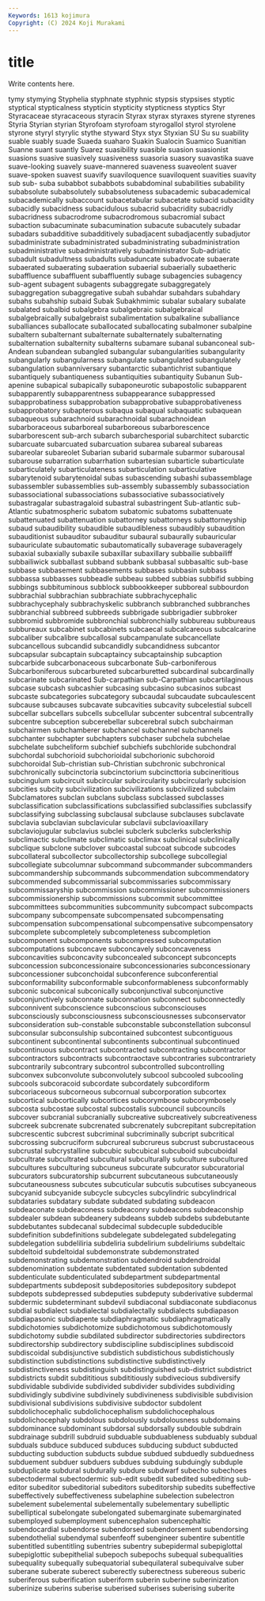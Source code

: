 ```yaml
---
Keywords: 1613 kojimura
Copyright: (C) 2024 Koji Murakami
---
```


# title

Write contents here.



tymy
stymying Styphelia styphnate styphnic stypsis stypsises styptic styptical stypticalness stypticin
stypticity stypticness styptics Styr Styracaceae styracaceous styracin Styrax styrax styraxes
styrene styrenes Styria Styrian styrian Styrofoam styrofoam styrogallol styrol styrolene
styrone styryl styrylic stythe styward Styx styx Styxian SU Su
su suability suable suably suade Suaeda suaharo Suakin Sualocin Suamico
Suanitian Suanne suant suantly Suarez suasibility suasible suasion suasionist suasions
suasive suasively suasiveness suasoria suasory suavastika suave suave-looking suavely suave-mannered
suaveness suaveolent suaver suave-spoken suavest suavify suaviloquence suaviloquent suavities suavity
sub sub- suba subabbot subabbots subabdominal subabilities subability subabsolute subabsolutely
subabsoluteness subacademic subacademical subacademically subaccount subacetabular subacetate subacid subacidity subacidly
subacidness subacidulous subacrid subacridity subacridly subacridness subacrodrome subacrodromous subacromial subact
subaction subacuminate subacumination subacute subacutely subadar subadars subadditive subadditively subadjacent
subadjacently subadjutor subadministrate subadministrated subadministrating subadministration subadministrative subadministratively subadministrator Sub-adriatic
subadult subadultness subadults subaduncate subadvocate subaerate subaerated subaerating subaeration subaerial
subaerially subaetheric subaffluence subaffluent subaffluently subage subagencies subagency sub-agent subagent
subagents subaggregate subaggregately subaggregation subaggregative subah subahdar subahdars subahdary subahs
subahship subaid Subak Subakhmimic subalar subalary subalate subalated subalbid subalgebra
subalgebraic subalgebraical subalgebraically subalgebraist subalimentation subalkaline suballiance suballiances suballocate suballocated
suballocating subalmoner subalpine subaltern subalternant subalternate subalternately subalternating subalternation subalternity
subalterns subamare subanal subanconeal sub-Andean subandean subangled subangular subangularities subangularity
subangularly subangularness subangulate subangulated subangulately subangulation subanniversary subantarctic subantichrist subantique
subantiquely subantiqueness subantiquities subantiquity Subanun Sub-apenine subapical subapically subaponeurotic subapostolic
subapparent subapparently subapparentness subappearance subappressed subapprobatiness subapprobation subapprobative subapprobativeness subapprobatory
subapterous subaqua subaqual subaquatic subaquean subaqueous subarachnoid subarachnoidal subarachnoidean subarboraceous
subarboreal subarboreous subarborescence subarborescent sub-arch subarch subarchesporial subarchitect subarctic subarcuate
subarcuated subarcuation subarea subareal subareas subareolar subareolet Subarian subarid subarmale
subarmor subarousal subarouse subarration subarrhation subartesian subarticle subarticulate subarticulately subarticulateness
subarticulation subarticulative subarytenoid subarytenoidal subas subascending subashi subassemblage subassembler subassemblies
sub-assembly subassembly subassociation subassociational subassociations subassociative subassociatively subastragalar subastragaloid subastral
subastringent Sub-atlantic sub-Atlantic subatmospheric subatom subatomic subatoms subattenuate subattenuated subattenuation
subattorney subattorneys subattorneyship subaud subaudibility subaudible subaudibleness subaudibly subaudition subauditionist
subauditor subauditur subaural subaurally subauricular subauriculate subautomatic subautomatically subaverage subaveragely
subaxial subaxially subaxile subaxillar subaxillary subbailie subbailiff subbailiwick subballast subband
subbank subbasal subbasaltic sub-base subbase subbasement subbasements subbases subbasin subbass
subbassa subbasses subbeadle subbeau subbed subbias subbifid subbing subbings subbituminous
subblock subbookkeeper subboreal subbourdon subbrachial subbrachian subbrachiate subbrachycephalic subbrachycephaly subbrachyskelic
subbranch subbranched subbranches subbranchial subbreed subbreeds subbrigade subbrigadier subbroker subbromid
subbromide subbronchial subbronchially subbureau subbureaus subbureaux subcabinet subcabinets subcaecal subcalcareous
subcalcarine subcaliber subcalibre subcallosal subcampanulate subcancellate subcancellous subcandid subcandidly subcandidness
subcantor subcapsular subcaptain subcaptaincy subcaptainship subcaption subcarbide subcarbonaceous subcarbonate Sub-carboniferous
Subcarboniferous subcarbureted subcarburetted subcardinal subcardinally subcarinate subcarinated Sub-carpathian sub-Carpathian subcartilaginous
subcase subcash subcashier subcasing subcasino subcasinos subcast subcaste subcategories subcategory
subcaudal subcaudate subcaulescent subcause subcauses subcavate subcavities subcavity subcelestial subcell
subcellar subcellars subcells subcellular subcenter subcentral subcentrally subcentre subception subcerebellar
subcerebral subch subchairman subchairmen subchamberer subchancel subchannel subchannels subchanter subchapter
subchapters subchaser subchela subchelae subchelate subcheliform subchief subchiefs subchloride subchondral
subchordal subchorioid subchorioidal subchorionic subchoroid subchoroidal Sub-christian sub-Christian subchronic subchronical
subchronically subcinctoria subcinctorium subcincttoria subcineritious subcingulum subcircuit subcircular subcircularity subcircularly
subcision subcities subcity subcivilization subcivilizations subcivilized subclaim Subclamatores subclan subclans
subclass subclassed subclasses subclassification subclassifications subclassified subclassifies subclassify subclassifying subclassing
subclausal subclause subclauses subclavate subclavia subclavian subclavicular subclavii subclavioaxillary subclaviojugular
subclavius subclei subclerk subclerks subclerkship subclimactic subclimate subclimatic subclimax subclinical
subclinically subclique subclone subclover subcoastal subcoat subcode subcodes subcollateral subcollector
subcollectorship subcollege subcollegial subcollegiate subcolumnar subcommand subcommander subcommanders subcommandership subcommands
subcommendation subcommendatory subcommended subcommissarial subcommissaries subcommissary subcommissaryship subcommission subcommissioner subcommissioners
subcommissionership subcommissions subcommit subcommittee subcommittees subcommunities subcommunity subcompact subcompacts subcompany
subcompensate subcompensated subcompensating subcompensation subcompensational subcompensative subcompensatory subcomplete subcompletely subcompleteness
subcompletion subcomponent subcomponents subcompressed subcomputation subcomputations subconcave subconcavely subconcaveness subconcavities
subconcavity subconcealed subconcept subconcepts subconcession subconcessionaire subconcessionaries subconcessionary subconcessioner subconchoidal
subconference subconferential subconformability subconformable subconformableness subconformably subconic subconical subconically subconjunctival
subconjunctive subconjunctively subconnate subconnation subconnect subconnectedly subconnivent subconscience subconscious subconsciouses
subconsciously subconsciousness subconsciousnesses subconservator subconsideration sub-constable subconstable subconstellation subconsul subconsular
subconsulship subcontained subcontest subcontiguous subcontinent subcontinental subcontinents subcontinual subcontinued subcontinuous
subcontract subcontracted subcontracting subcontractor subcontractors subcontracts subcontraoctave subcontraries subcontrariety subcontrarily
subcontrary subcontrol subcontrolled subcontrolling subconvex subconvolute subconvolutely subcool subcooled subcooling
subcools subcoracoid subcordate subcordately subcordiform subcoriaceous subcorneous subcornual subcorporation subcortex
subcortical subcortically subcortices subcorymbose subcorymbosely subcosta subcostae subcostal subcostalis subcouncil
subcouncils subcover subcranial subcranially subcreative subcreatively subcreativeness subcreek subcrenate subcrenated
subcrenately subcrepitant subcrepitation subcrescentic subcrest subcriminal subcriminally subcript subcritical subcrossing
subcruciform subcrureal subcrureus subcrust subcrustaceous subcrustal subcrystalline subcubic subcubical subcuboid
subcuboidal subcultrate subcultrated subcultural subculturally subculture subcultured subcultures subculturing subcuneus
subcurate subcurator subcuratorial subcurators subcuratorship subcurrent subcutaneous subcutaneously subcutaneousness subcutes
subcuticular subcutis subcutises subcyaneous subcyanid subcyanide subcycle subcycles subcylindric subcylindrical
subdataries subdatary subdate subdated subdating subdeacon subdeaconate subdeaconess subdeaconry subdeacons
subdeaconship subdealer subdean subdeanery subdeans subdeb subdebs subdebutante subdebutantes subdecanal
subdecimal subdecuple subdeducible subdefinition subdefinitions subdelegate subdelegated subdelegating subdelegation subdeliliria
subdeliria subdelirium subdeliriums subdeltaic subdeltoid subdeltoidal subdemonstrate subdemonstrated subdemonstrating subdemonstration
subdendroid subdendroidal subdenomination subdentate subdentated subdentation subdented subdenticulate subdenticulated subdepartment
subdepartmental subdepartments subdeposit subdepositories subdepository subdepot subdepots subdepressed subdeputies subdeputy
subderivative subdermal subdermic subdeterminant subdevil subdiaconal subdiaconate subdiaconus subdial subdialect
subdialectal subdialectally subdialects subdiapason subdiapasonic subdiapente subdiaphragmatic subdiaphragmatically subdichotomies subdichotomize
subdichotomous subdichotomously subdichotomy subdie subdilated subdirector subdirectories subdirectors subdirectorship subdirectory
subdiscipline subdisciplines subdiscoid subdiscoidal subdisjunctive subdistich subdistichous subdistichously subdistinction subdistinctions
subdistinctive subdistinctively subdistinctiveness subdistinguish subdistinguished sub-district subdistrict subdistricts subdit subdititious
subdititiously subdivecious subdiversify subdividable subdivide subdivided subdivider subdivides subdividing subdividingly
subdivine subdivinely subdivineness subdivisible subdivision subdivisional subdivisions subdivisive subdoctor subdolent
subdolichocephalic subdolichocephalism subdolichocephalous subdolichocephaly subdolous subdolously subdolousness subdomains subdominance subdominant
subdorsal subdorsally subdouble subdrain subdrainage subdrill subdruid subduable subduableness subduably
subdual subduals subduce subduced subduces subducing subduct subducted subducting subduction
subducts subdue subdued subduedly subduedness subduement subduer subduers subdues subduing
subduingly subduple subduplicate subdural subdurally subdure subdwarf subecho subechoes subectodermal
subectodermic sub-edit subedit subedited subediting sub-editor subeditor subeditorial subeditors subeditorship
subedits subeffective subeffectively subeffectiveness subelaphine subelection subelectron subelement subelemental subelementally
subelementary subelliptic subelliptical subelongate subelongated subemarginate subemarginated subemployed subemployment subencephalon
subencephaltic subendocardial subendorse subendorsed subendorsement subendorsing subendothelial subendymal subenfeoff subengineer
subentire subentitle subentitled subentitling subentries subentry subepidermal subepiglottal subepiglottic subepithelial
subepoch subepochs subequal subequalities subequality subequally subequatorial subequilateral subequivalve suber
suberane suberate suberect suberectly suberectness subereous suberic suberiferous suberification suberiform
suberin suberine suberinization suberinize suberins suberise suberised suberises suberising suberite

